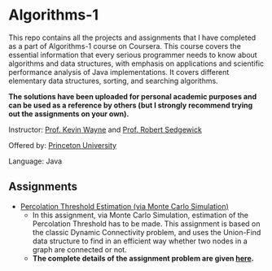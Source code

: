 # Algorithms-1
This repo contains all the projects and assignments that I have completed as a part of Algorithms-1 course on Coursera. This course covers the essential information that every serious programmer needs to know about algorithms and data structures, with emphasis on applications and scientific performance analysis of Java implementations. It covers different elementary data structures, sorting, and searching algorithms.

**The solutions have been uploaded for personal academic purposes and can be used as a reference by others (but I strongly recommend trying out the assignments on your own).**

Instructor: [Prof. Kevin Wayne](https://www.coursera.org/instructor/~246867) and [Prof. Robert Sedgewick](https://www.coursera.org/instructor/~250165)

Offered by: [Princeton University](https://www.coursera.org/learn/algorithms-part1)

Language: Java

## Assignments
- [Percolation Threshold Estimation (via Monte Carlo Simulation)](https://github.com/sadanand1120/Algorithms-1/tree/master/Percolation%20Threshold%20Estimation%20(via%20Monte%20Carlo%20Simulation))
  - In this assignment, via Monte Carlo Simulation, estimation of the Percolation Threshold has to be made. This assignment is based on the classic Dynamic Connectivity problem, and uses the Union-Find data structure to find in an efficient way whether two nodes in a graph are connected or not.
  - **The complete details of the assignment problem are given [here](https://coursera.cs.princeton.edu/algs4/assignments/percolation/specification.php).**
